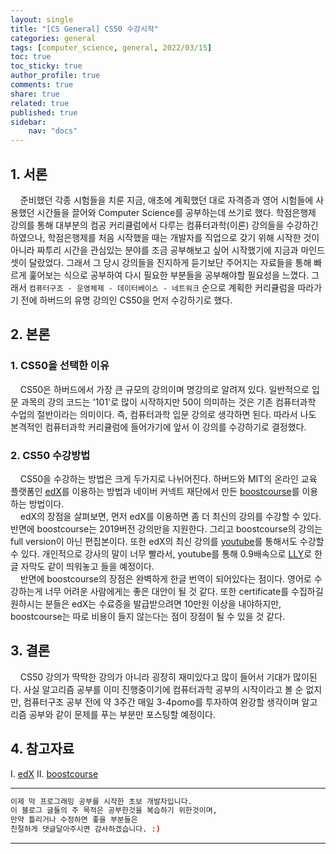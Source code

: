 ```yaml
---
layout: single
title: "[CS General] CS50 수강시작"
categories: general
tags: [computer_science, general, 2022/03/15]
toc: true
toc_sticky: true
author_profile: true
comments: true
share: true
related: true
published: true
sidebar: 
    nav: "docs"
---
```


## 1. 서론  

&nbsp;&nbsp;&nbsp;&nbsp;준비했던 각종 시험들을 치룬 지금, 애초에 계획했던 대로 자격증과 영어 시험들에 사용했던 시간들을 끌어와 Computer Science를 공부하는데 쓰기로 했다. 학점은행제 강의를 통해 대부분의 컴공 커리큘럼에서 다루는 컴퓨터과학(이론) 강의들을 수강하긴 하였으나, 학점은행제를 처음 시작했을 때는 개발자를 직업으로 갖기 위해 시작한 것이 아니라 짜투리 시간을 관심있는 분야를 조금 공부해보고 싶어 시작했기에 지금과 마인드셋이 달랐었다. 그래서 그 당시 강의들을 진지하게 듣기보단 주어지는 자료들을 통해 빠르게 훑어보는 식으로 공부하여 다시 필요한 부분들을 공부해야할 필요성을 느꼈다. 그래서 ```컴퓨터구조 - 운영체제 - 데이터베이스 - 네트워크``` 순으로 계획한 커리큘럼을 따라가기 전에 하버드의 유명 강의인 CS50을 먼저 수강하기로 했다.

## 2. 본론  

### 1. CS50을 선택한 이유  

&nbsp;&nbsp;&nbsp;&nbsp;CS50은 하버드에서 가장 큰 규모의 강의이며 명강의로 알려져 있다. 일반적으로 입문 과목의 강의 코드는 '101'로 많이 시작하지만 50이 의미하는 것은 기존 컴퓨터과학 수업의 절반이라는 의미이다. 즉, 컴퓨터과학 입문 강의로 생각하면 된다. 따라서 나도 본격적인 컴퓨터과학 커리큘럼에 들어가기에 앞서 이 강의를 수강하기로 결정했다. 

### 2. CS50 수강방법  

&nbsp;&nbsp;&nbsp;&nbsp;CS50을 수강하는 방법은 크게 두가지로 나뉘어진다. 하버드와 MIT의 온라인 교육 플랫폼인 [edX](https://learning.edx.org/course/course-v1:HarvardX+CS50+X/home)를 이용하는 방법과 네이버 커넥트 재단에서 만든 [boostcourse](https://www.boostcourse.org/cs112)를 이용하는 방법이다.  
&nbsp;&nbsp;&nbsp;&nbsp;edX의 장점을 살펴보면, 먼저 edX를 이용하면 좀 더 최신의 강의를 수강할 수 있다. 반면에 boostcourse는 2019버전 강의만을 지원한다. 그리고 boostcourse의 강의는 full version이 아닌 편집본이다. 또한 edX의 최신 강의를 [youtube](https://www.youtube.com/watch?v=NZxALvNlF-8&list=PLhQjrBD2T383f9scHRNYJkior2VvYjpSL&index=1)를 통해서도 수강할 수 있다. 개인적으로 강사의 말이 너무 빨라서, youtube를 통해 0.9배속으로 [LLY](https://chrome.google.com/webstore/detail/language-learning-with-yo/jkhhdcaafjabenpmpcpgdjiffdpmmcjb?hl=ko)로 한글 자막도 같이 띄워놓고 들을 예정이다.  
&nbsp;&nbsp;&nbsp;&nbsp;반면에 boostcourse의 장점은 완벽하게 한글 번역이 되어있다는 점이다. 영어로 수강하는게 너무 어려운 사람에게는 좋은 대안이 될 것 같다. 또한 certificate를 수집하길 원하시는 분들은 edX는 수료증을 발급받으려면 10만원 이상을 내야하지만, boostcourse는 따로 비용이 들지 않는다는 점이 장점이 될 수 있을 것 같다.

## 3. 결론  

&nbsp;&nbsp;&nbsp;&nbsp;CS50 강의가 딱딱한 강의가 아니라 굉장히 재미있다고 많이 들어서 기대가 많이된다. 사실 알고리즘 공부를 이미 진행중이기에 컴퓨터과학 공부의 시작이라고 볼 순 없지만, 컴퓨터구조 공부 전에 약 3주간 매일 3-4pomo를 투자하여 완강할 생각이며 알고리즘 공부와 같이 문제를 푸는 부분만 포스팅할 예정이다.

## 4. 참고자료  

Ⅰ. [edX](https://learning.edx.org/course/course-v1:HarvardX+CS50+X/home)
Ⅱ. [boostcourse](https://www.boostcourse.org/cs112)

---

```bash
이제 막 프로그래밍 공부를 시작한 초보 개발자입니다.
이 블로그 글들의 주 목적은 공부한것을 복습하기 위한것이며, 
만약 틀리거나 수정하면 좋을 부분들은
친절하게 댓글달아주시면 감사하겠습니다. :)
```

---